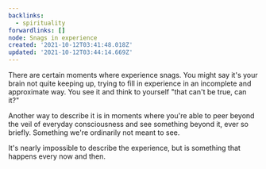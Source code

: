 ```yaml
---
backlinks:
  - spirituality
forwardlinks: []
node: Snags in experience
created: '2021-10-12T03:41:48.018Z'
updated: '2021-10-12T03:44:14.669Z'
---
```

There are certain moments where experience snags. You might say it's your brain not quite keeping up, trying to fill in experience in an incomplete and approximate way. You see it and think to yourself "that can't be true, can it?" 

Another way to describe it is in moments where you're able to peer beyond the veil of everyday consciousness and see something beyond it, ever so briefly. Something we're ordinarily not meant to see. 

It's nearly impossible to describe the experience, but is something that happens every now and then.  
